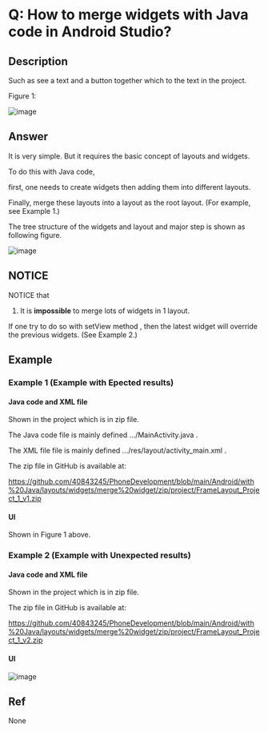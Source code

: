 # Q: How to merge widgets with Java code in Android Studio?
## Description
Such as see a text and a button together which to the text in the project.

Figure 1:

![image](https://github.com/40843245/PhoneDevelopment/assets/75050655/da8eb545-7b13-4ab3-9d5a-59b16c6d966b)

## Answer
It is very simple. But it requires the basic concept of layouts and widgets.

To do this with Java code,

first, one needs to create widgets then adding them into different layouts.

Finally, merge these layouts into a layout as the root layout. (For example, see Example 1.)

The tree structure of the widgets and layout and major step is shown as following figure.

![image](https://github.com/40843245/PhoneDevelopment/assets/75050655/5e8e26e1-e060-4a00-a762-a62f955ce50c)

## NOTICE
NOTICE that 

1. It is <b>impossible</b> to merge lots of widgets in 1 layout.

If one try to do so with setView method , then the latest widget will override the previous widgets. (See Example 2.)

## Example
### Example 1 (Example with Epected results)
#### Java code and XML file 
Shown in the project which is in zip file.

The Java code file is mainly defined .../MainActivity.java .

The XML file file is mainly defined .../res/layout/activity_main.xml .

The zip file in GitHub is available at:

https://github.com/40843245/PhoneDevelopment/blob/main/Android/with%20Java/layouts/widgets/merge%20widget/zip/project/FrameLayout_Project_1_v1.zip

#### UI 
Shown in Figure 1 above.
### Example 2 (Example with Unexpected results)
#### Java code and XML file
Shown in the project which is in zip file.

The zip file in GitHub is available at:

https://github.com/40843245/PhoneDevelopment/blob/main/Android/with%20Java/layouts/widgets/merge%20widget/zip/project/FrameLayout_Project_1_v2.zip

#### UI
![image](https://github.com/40843245/PhoneDevelopment/assets/75050655/0399e8e7-623c-4767-8c47-30f8245f5f1d)

## Ref
None




